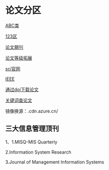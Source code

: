 # 论文分区
[ABC类](https://zhuanlan.zhihu.com/p/58223340)


[123区](https://zhuanlan.zhihu.com/p/362622151)

[论文期刊](https://dblp.org/)

[论文等级拓展](https://chrome.google.com/webstore/detail/show-conferencejournal-ra/hcfmpekcjhpfcokagmhnhldpacknikim)

[sci官网](https://www.sciencedirect.com/)

[IEEE](https://ieeexplore.ieee.org/Xplore/home.jsp)

[通过doi下载论文](https://sci-hubtw.hkvisa.net/)

[关键词查论文](https://www.semanticscholar.org/me/research)

镜像换源：.cdn.azure.cn/
## 三大信息管理顶刊
1、1.MISQ-MIS Quarterly

2.Information System Research

3.Journal of Management Information Systems